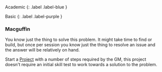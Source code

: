 
Academic
{: .label .label-blue }

Basic
{: .label .label-purple }
### Macguffin
You know just the thing to solve this problem. It might take time to find or build, but once per session you know just the thing to resolve an issue and the answer will be relatively on hand.

Start a [Project](Game/Core/Skills#Project) with a number of steps required by the GM, this project doesn't require an initial skill test to work towards a solution to the problem.
